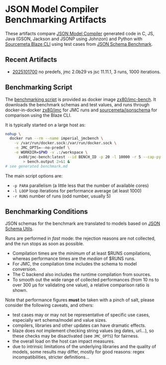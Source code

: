 # JSON Model Compiler Benchmarking Artifacts

These artifacts compare
[JSON Model Compiler](https://github.com/clairey-zx81/json-model) generated code in
C, JS, Java (GSON, Jackson and JSONP using Johnzon) and Python with
[Sourcemeta Blaze CLI](https://github.com/sourcemeta/jsonschema) using test cases from
[JSON Schema Benchmark](https://github.com/sourcemeta-research/jsonschema-benchmark).

## Recent Artifacts

- [2025101700](benchmarks/2025101700.md) no predefs, jmc 2.0b29 vs jsc 11.11.1, 3 runs, 1000 iterations.

## Benchmarking Script

The [benchmarking script](https://github.com/clairey-zx81/json-model/blob/main/tests/perf/benchmark.sh)
is provided as docker image [zx80/jmc-bench](https://hub.docker.com/repository/docker/zx80/jmc-bench).
It downloads the benchmark schemas and test values, and runs through docker-in-docker
[zx80/jmc](https://hub.docker.com/repository/docker/zx80/jmc) for JMC runs and
[sourcemeta/jsonschema](https://github.com/sourcemeta/jsonschema/pkgs/container/jsonschema)
for comparison using the Blaze CLI.

It is typically started on a large host as:

```sh
nohup \
  docker run --rm --name imperial_jmcbench \
    -v /var/run/docker.sock:/var/run/docker.sock \
    -e JMC_OPTS=--no-predef \
    -e WORKDIR=$PWD -v .:/workspace \
      zx80/jmc-bench:latest --id BENCH_ID -p 20 -l 10000 -r 5 --cap-py --jmc=latest --env=JMC_OPTS \
        > bench.output 2>&1 &
# see generated benchmark.md
```

The main script options are:

- `-p PARA` parallelism (a little less that the number of available cores)
- `-l LOOP` loop iterations for performance average (at least 1000)
- `-r RUNS` number of runs (odd number, usually 5)

## Benchmarking Conditions

JSON schemas for the benchmark are translated to models based on
[JSON Schema Utils](https://github.com/zx80/json-schema-utils).

Runs are performed in _fast_ mode: the rejection reasons are not collected, and
the run stops as soon as possible.

- Compilation times are the _minimum_ of at least $RUNS compilations,
  whereas performance times are the _median_ of $RUNS runs.
- For JMC, the compilation time includes the schema to model conversion.
- The C backend also includes the runtime compilation from sources.
- To smooth out the wide range of collected performances (from 10 ns to
  over 300 µs for validating one value), a relative comparison ratio is shown.

Note that performance figures **must** be taken with a pinch of salt, please consider
the following caveats, and others:

- test cases may or may not be representative of specific use cases,
  especially wrt schema/model and value sizes.
- compilers, libraries and other updates can have dramatic effects.
- blaze does _not_ implement checking string values (eg dates, url…),
  so these checks may be disactivated (see `JMC_OPTS`) for fairness.
- the overall load on the host can impact measures.
- due to intrinsic limitations of the underlying libraries and the quality of models,
  some results may differ, mostly for good reasons: regex incompatibilities, stricter
  definitions…
